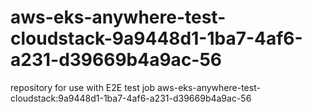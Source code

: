 # aws-eks-anywhere-test-cloudstack-9a9448d1-1ba7-4af6-a231-d39669b4a9ac-56
repository for use with E2E test job aws-eks-anywhere-test-cloudstack:9a9448d1-1ba7-4af6-a231-d39669b4a9ac-56
